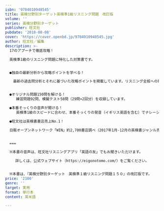 ```yaml
---
isbn: '9784010948545'
title: 英検分野別ターゲット英検準1級リスニング問題　改訂版
volume: ''
series: 英検分野別ターゲット
publisher: 旺文社
pubdate: '2018-08-08'
cover: 'https://cover.openbd.jp/9784010948545.jpg'
author: 旺文社／編集
description: >-
  17のアプーチで徹底攻略！

  英検準1級のリスニング問題に特化した対策書です。


  ●独自の最新分析から攻略ポイントを学べる！

  　最新の過去問分析とそれに基づいた攻略ポイントを掲載しています。リスニング全般への取り組みにくわえて、パートごとに異なるアプローチを問題パターン別に習得できます。


  ●オリジナル問題150問を解ける！
     練習問題92問、模擬テスト58問（29問×2回分）を収録しています。

  ●本番そっくりの音声が聞ける！
     英検準1級のスピードに合わせ、本番そっくりの発音（イギリス英語を含む）でナレーションが読まれています。付属のCDでもスマホでも音声を聞くことができます。

  ●旺文社は英検書書店売上No.1！

  日販オープンネットワーク「WIN」約2,700書店調べ（2017年1月-12月の英検書ジャンル売上部数より）


  ===

  ※本書の音声は、旺文社リスニングアプリ「英語の友」でもお聞きいただけます。

  　 詳しくは、公式ウェブサイト（https://eigonotomo.com/）をご覧ください。


  ※本書は、『英検分野別ターゲット　英検準１級リスニング問題１５０』の改訂版です。
price: '2100'
genre: ''
target: 実用
format: 単行本
content: 英米語

---
```


